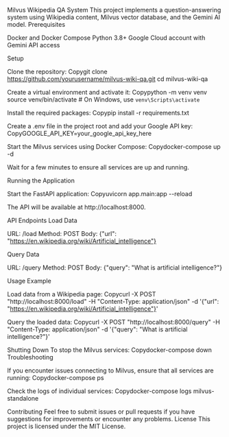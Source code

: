 Milvus Wikipedia QA System
This project implements a question-answering system using Wikipedia content, Milvus vector database, and the Gemini AI model.
Prerequisites

Docker and Docker Compose
Python 3.8+
Google Cloud account with Gemini API access

Setup

Clone the repository:
Copygit clone https://github.com/yourusername/milvus-wiki-qa.git
cd milvus-wiki-qa

Create a virtual environment and activate it:
Copypython -m venv venv
source venv/bin/activate  # On Windows, use `venv\Scripts\activate`

Install the required packages:
Copypip install -r requirements.txt

Create a .env file in the project root and add your Google API key:
CopyGOOGLE_API_KEY=your_google_api_key_here

Start the Milvus services using Docker Compose:
Copydocker-compose up -d

Wait for a few minutes to ensure all services are up and running.

Running the Application

Start the FastAPI application:
Copyuvicorn app.main:app --reload

The API will be available at http://localhost:8000.

API Endpoints
Load Data

URL: /load
Method: POST
Body: {"url": "https://en.wikipedia.org/wiki/Artificial_intelligence"}

Query Data

URL: /query
Method: POST
Body: {"query": "What is artificial intelligence?"}

Usage Example

Load data from a Wikipedia page:
Copycurl -X POST "http://localhost:8000/load" -H "Content-Type: application/json" -d '{"url": "https://en.wikipedia.org/wiki/Artificial_intelligence"}'

Query the loaded data:
Copycurl -X POST "http://localhost:8000/query" -H "Content-Type: application/json" -d '{"query": "What is artificial intelligence?"}'


Shutting Down
To stop the Milvus services:
Copydocker-compose down
Troubleshooting

If you encounter issues connecting to Milvus, ensure that all services are running:
Copydocker-compose ps

Check the logs of individual services:
Copydocker-compose logs milvus-standalone


Contributing
Feel free to submit issues or pull requests if you have suggestions for improvements or encounter any problems.
License
This project is licensed under the MIT License.
